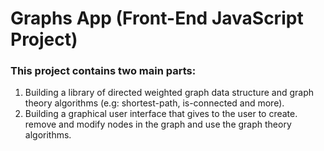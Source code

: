 # Graphs App (Front-End JavaScript Project)

### This project contains two main parts:

1. Building a library of directed weighted graph data structure and graph theory algorithms (e.g: shortest-path, is-connected and more).
2. Building a graphical user interface that gives to the user to create. remove and modify nodes in the graph and use the graph theory algorithms.
